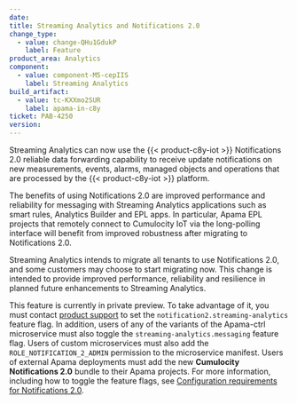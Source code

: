 ```yaml
---
date:
title: Streaming Analytics and Notifications 2.0
change_type:
  - value: change-QHu1GdukP
    label: Feature
product_area: Analytics
component:
  - value: component-M5-cepIIS
    label: Streaming Analytics
build_artifact:
  - value: tc-KXXmo2SUR
    label: apama-in-c8y
ticket: PAB-4250
version:
---
```

Streaming Analytics can now use the {{< product-c8y-iot >}} Notifications 2.0 reliable data forwarding capability to receive update notifications on new measurements, events, alarms, managed objects and operations that are processed by the {{< product-c8y-iot >}} platform.

The benefits of using Notifications 2.0 are improved performance and reliability for messaging with Streaming Analytics applications such as smart rules, Analytics Builder and EPL apps. In particular, Apama EPL projects that remotely connect to Cumulocity IoT via the long-polling interface will benefit from improved robustness after migrating to Notifications 2.0.

Streaming Analytics intends to migrate all tenants to use Notifications 2.0, and some customers may choose to start migrating now. This change is intended to provide improved performance, reliability and resilience in planned future enhancements to Streaming Analytics.

This feature is currently in private preview. To take advantage of it, you must contact [product support](/additional-resources/contacting-support/) to set the `notification2.streaming-analytics` feature flag. In addition, users of any of the variants of the Apama-ctrl microservice must also toggle the `streaming-analytics.messaging` feature flag. Users of custom microservices must also add the `ROLE_NOTIFICATION_2_ADMIN` permission to the microservice manifest. Users of external Apama deployments must add the new **Cumulocity Notifications 2.0** bundle to their Apama projects. For more information, including how to toggle the feature flags, see [Configuration requirements for Notifications 2.0](/streaming-analytics/analytics-customization/#notifications).
